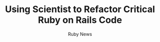 ---
active: "articles"
layout: article

title:  "Using Scientist to Refactor Critical Ruby on Rails Code"
description: "This post will examine how you can use Scientist to migrate, refactor, and change critical Ruby production code with confidence."
file: "2022-05-19-Using-Scientist-to-Refactor-Critical-Ruby-on-Rails-Code.md"
link: https://blog.appsignal.com/2022/05/18/using-scientist-to-refactor-critical-ruby-on-rails-code.html
preview_image: "2022-05-19-Using-Scientist-to-Refactor-Critical-Ruby-on-Rails-Code.jpg"
tags: May2022
author: 'Ruby News'

preview_full_background: false
preview_blur: true

article_preview_blur: true
round_borders: false
---